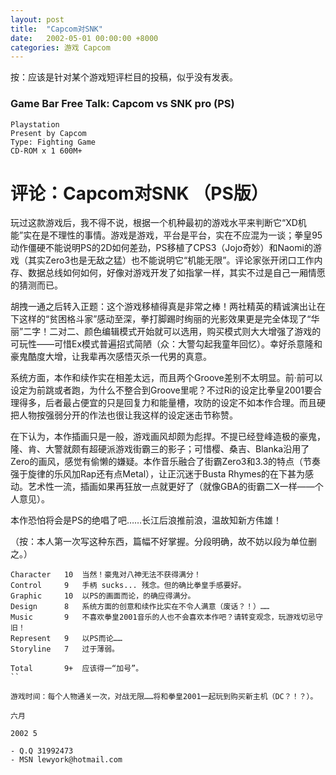 ```yaml
---
layout: post
title:  "Capcom对SNK"
date:   2002-05-01 00:00:00 +8000
categories: 游戏 Capcom
---
```


按：应该是针对某个游戏短评栏目的投稿，似乎没有发表。

### Game Bar Free Talk: Capcom vs SNK pro (PS)

```
Playstation
Present by Capcom
Type: Fighting Game
CD-ROM x 1 600M+
```

# 评论：Capcom对SNK （PS版）

玩过这款游戏后，我不得不说，根据一个机种最初的游戏水平来判断它“XD机能”实在是不理性的事情。游戏是游戏，平台是平台，实在不应混为一谈；拳皇95动作僵硬不能说明PS的2D如何差劲，PS移植了CPS3（Jojo奇妙）和Naomi的游戏（其实Zero3也是无敌之猛）也不能说明它“机能无限”。评论家张开闭口工作内存、数据总线如何如何，好像对游戏开发了如指掌一样，其实不过是自己一厢情愿的猜测而已。

胡拽一通之后转入正题：这个游戏移植得真是非常之棒！两社精英的精诚演出让在下这样的“贫困格斗家”感动至深，拳打脚踢时绚丽的光影效果更是完全体现了“华丽”二字！二对二、颜色编辑模式开始就可以选用，购买模式则大大增强了游戏的可玩性——可惜Ex模式普遍招式简陋（众：大警勾起我童年回忆）。幸好杀意隆和豪鬼酷度大增，让我辈再次感悟灭杀一代男的真意。

系统方面，本作和续作实在相差太远，而且两个Groove差别不太明显。前·前可以设定为前跳或者跑，为什么不整合到Groove里呢？不过Ri的设定比拳皇2001要合理得多，后者最占便宜的只是回复力和能量槽，攻防的设定不如本作合理。而且硬把人物按强弱分开的作法也很让我这样的设定迷击节称赞。

在下认为，本作插画只是一般，游戏画风却颇为彪捍。不提已经登峰造极的豪鬼，隆、肯、大警就颇有超硬派游戏街霸三的影子；可惜樱、桑吉、Blanka沿用了Zero的画风，感觉有偷懒的嫌疑。本作音乐融合了街霸Zero3和3.3的特点（节奏强于旋律的乐风加Rap还有点Metal），让正沉迷于Busta Rhymes的在下甚为感动。艺术性一流，插画如果再狂放一点就更好了（就像GBA的街霸二X一样——个人意见）。

本作恐怕将会是PS的绝唱了吧……长江后浪推前浪，温故知新方伟雄！

（按：本人第一次写这种东西，篇幅不好掌握。分段明确，故不妨以段为单位删之。）

```
Character	10	当然！豪鬼对八神无法不获得满分！
Control		9	手柄 sucks... 残念。但的确比拳皇手感要好。
Graphic		10	以PS的画面而论，的确应得满分。
Design		8	系统方面的创意和续作比实在不令人满意（废话？！）……
Music		9	不喜欢拳皇2001音乐的人也不会喜欢本作吧？请转变观念，玩游戏切忌守旧！
Represent	9	以PS而论……
Storyline	7	过于薄弱。

Total		9+	应该得一“加号”。
``

游戏时间：每个人物通关一次，对战无限……将和拳皇2001一起玩到购买新主机（DC？！？）。

六月

2002 5

- Q.Q 31992473
- MSN lewyork@hotmail.com